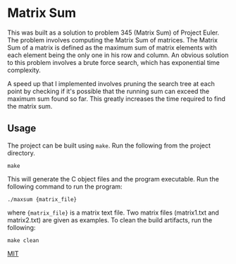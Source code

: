 Matrix Sum
=============

This was built as a solution to problem 345 (Matrix Sum) of Project Euler.
The problem involves computing the Matrix Sum of matrices. 
The Matrix Sum of a matrix is defined as the maximum sum of matrix elements with each element being the only one in his row and column.
An obvious solution to this problem involves a brute force search, which has exponential time complexity.

A speed up that I implemented involves pruning the search tree at each point by checking
if it's possible that the running sum can exceed the maximum sum found so far. This greatly
increases the time required to find the matrix sum.

Usage
-----
The project can be built using `make`. Run the following from the project directory.

```
make
```

This will generate the C object files and the program executable. Run the following command to run the program:

```
./maxsum {matrix_file}
```

where `{matrix_file}` is a matrix text file. Two matrix files (matrix1.txt and matrix2.txt) are given
as examples. To clean the build artifacts, run the following:

```
make clean
```


[MIT](LICENSE)
